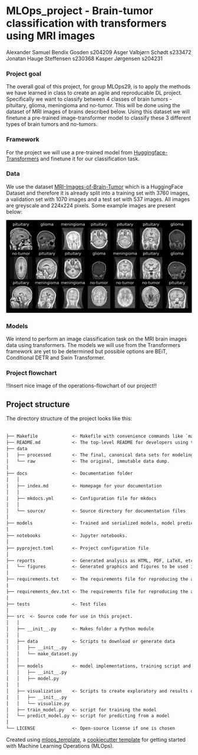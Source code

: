 # MLOps_project - Brain-tumor classification with transformers using MRI images

Alexander Samuel Bendix Gosden s204209
Asger Valbjørn Schødt s233472
Jonatan Hauge Steffensen s230368
Kasper Jørgensen s204231

### Project goal

The overall goal of this project, for group MLOps29, is to apply the methods we have learned in class to create an agile and reproducable DL project. Specifically we want to classify between 4 classes of brain tumors - pituitary, glioma, meningioma and no-tumor. This will be done using the dataset of MRI images of brains described below. Using this dataset we will finetune a pre-trained image-transformer model to classify these 3 different types of brain tumors and no-tumors. 

### Framework 

For the project we will use a pre-trained model from [Huggingface-Transformers](https://huggingface.co/docs/transformers/index) and finetune it for our classification task.

### Data

We use the dataset [MRI-Images-of-Brain-Tumor](https://huggingface.co/datasets/PranomVignesh/MRI-Images-of-Brain-Tumor) which is a HuggingFace Dataset and therefore it is already split into a training set with 3760 images, a validation set with 1070 images and a test set with 537 images. All images are greyscale and 224x224 pixels. Some example images are present below:

![Example Image](reports/figures/example_images.png)


### Models
We intend to perform an image classification task on the MRI brain images data using transformers. The models we will use from the Transformers framework are yet to be determined but possible options are BEiT, Conditional DETR and Swin Transformer.

### Project flowchart

!!Insert nice image of the operations-flowchart of our project!!

## Project structure

The directory structure of the project looks like this:

```txt

├── Makefile             <- Makefile with convenience commands like `make data` or `make train`
├── README.md            <- The top-level README for developers using this project.
├── data
│   ├── processed        <- The final, canonical data sets for modeling.
│   └── raw              <- The original, immutable data dump.
│
├── docs                 <- Documentation folder
│   │
│   ├── index.md         <- Homepage for your documentation
│   │
│   ├── mkdocs.yml       <- Configuration file for mkdocs
│   │
│   └── source/          <- Source directory for documentation files
│
├── models               <- Trained and serialized models, model predictions, or model summaries
│
├── notebooks            <- Jupyter notebooks.
│
├── pyproject.toml       <- Project configuration file
│
├── reports              <- Generated analysis as HTML, PDF, LaTeX, etc.
│   └── figures          <- Generated graphics and figures to be used in reporting
│
├── requirements.txt     <- The requirements file for reproducing the analysis environment
|
├── requirements_dev.txt <- The requirements file for reproducing the analysis environment
│
├── tests                <- Test files
│
├── src  <- Source code for use in this project.
│   │
│   ├── __init__.py      <- Makes folder a Python module
│   │
│   ├── data             <- Scripts to download or generate data
│   │   ├── __init__.py
│   │   └── make_dataset.py
│   │
│   ├── models           <- model implementations, training script and prediction script
│   │   ├── __init__.py
│   │   ├── model.py
│   │
│   ├── visualization    <- Scripts to create exploratory and results oriented visualizations
│   │   ├── __init__.py
│   │   └── visualize.py
│   ├── train_model.py   <- script for training the model
│   └── predict_model.py <- script for predicting from a model
│
└── LICENSE              <- Open-source license if one is chosen
```

Created using [mlops_template](https://github.com/SkafteNicki/mlops_template),
a [cookiecutter template](https://github.com/cookiecutter/cookiecutter) for getting
started with Machine Learning Operations (MLOps).
